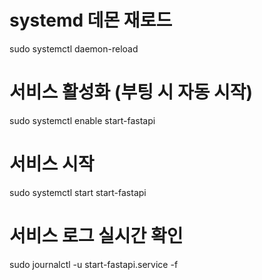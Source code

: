 # systemd 데몬 재로드
sudo systemctl daemon-reload

# 서비스 활성화 (부팅 시 자동 시작)
sudo systemctl enable start-fastapi

# 서비스 시작
sudo systemctl start start-fastapi

# 서비스 로그 실시간 확인
sudo journalctl -u start-fastapi.service -f